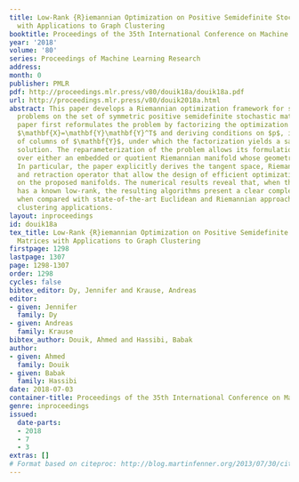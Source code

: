 ```yaml
---
title: Low-Rank {R}iemannian Optimization on Positive Semidefinite Stochastic Matrices
  with Applications to Graph Clustering
booktitle: Proceedings of the 35th International Conference on Machine Learning
year: '2018'
volume: '80'
series: Proceedings of Machine Learning Research
address: 
month: 0
publisher: PMLR
pdf: http://proceedings.mlr.press/v80/douik18a/douik18a.pdf
url: http://proceedings.mlr.press/v80/douik2018a.html
abstract: This paper develops a Riemannian optimization framework for solving optimization
  problems on the set of symmetric positive semidefinite stochastic matrices. The
  paper first reformulates the problem by factorizing the optimization variable as
  $\mathbf{X}=\mathbf{Y}\mathbf{Y}^T$ and deriving conditions on $p$, i.e., the number
  of columns of $\mathbf{Y}$, under which the factorization yields a satisfactory
  solution. The reparameterization of the problem allows its formulation as an optimization
  over either an embedded or quotient Riemannian manifold whose geometries are investigated.
  In particular, the paper explicitly derives the tangent space, Riemannian gradients
  and retraction operator that allow the design of efficient optimization methods
  on the proposed manifolds. The numerical results reveal that, when the optimal solution
  has a known low-rank, the resulting algorithms present a clear complexity advantage
  when compared with state-of-the-art Euclidean and Riemannian approaches for graph
  clustering applications.
layout: inproceedings
id: douik18a
tex_title: Low-Rank {R}iemannian Optimization on Positive Semidefinite Stochastic
  Matrices with Applications to Graph Clustering
firstpage: 1298
lastpage: 1307
page: 1298-1307
order: 1298
cycles: false
bibtex_editor: Dy, Jennifer and Krause, Andreas
editor:
- given: Jennifer
  family: Dy
- given: Andreas
  family: Krause
bibtex_author: Douik, Ahmed and Hassibi, Babak
author:
- given: Ahmed
  family: Douik
- given: Babak
  family: Hassibi
date: 2018-07-03
container-title: Proceedings of the 35th International Conference on Machine Learning
genre: inproceedings
issued:
  date-parts:
  - 2018
  - 7
  - 3
extras: []
# Format based on citeproc: http://blog.martinfenner.org/2013/07/30/citeproc-yaml-for-bibliographies/
---
```

